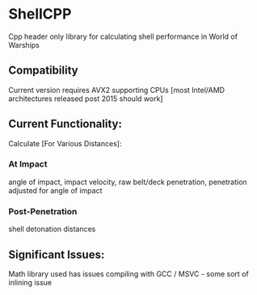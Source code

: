 # ShellCPP
Cpp header only library for calculating shell performance in World of Warships
## Compatibility
Current version requires AVX2 supporting CPUs [most Intel/AMD architectures released post 2015 should work]
## Current Functionality:
Calculate [For Various Distances]: 
### At Impact
angle of impact, impact velocity, raw belt/deck penetration, penetration adjusted for angle of impact
### Post-Penetration
shell detonation distances
## Significant Issues:
Math library used has issues compiling with GCC / MSVC - some sort of inlining issue